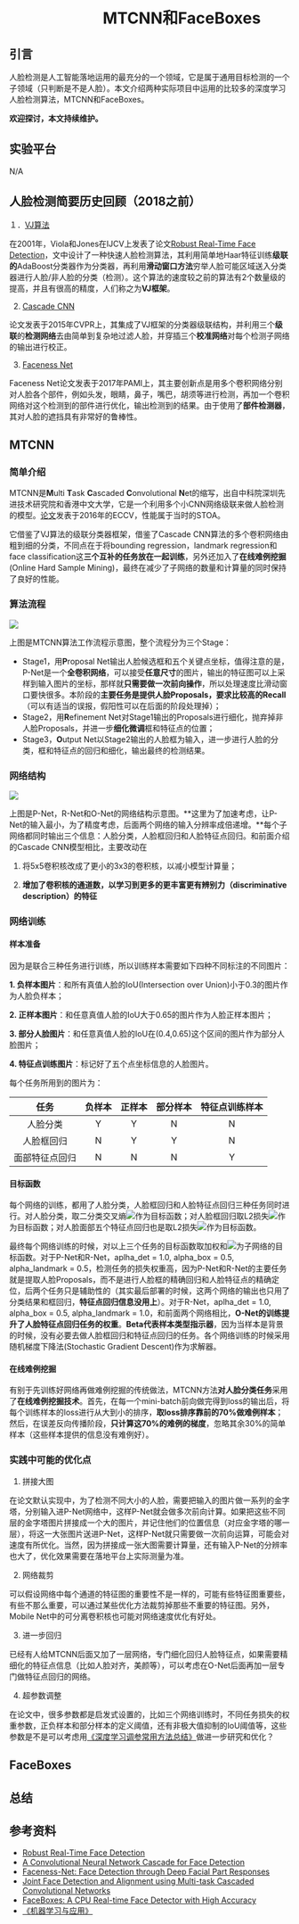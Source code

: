 # 　　　　　　MTCNN和FaceBoxes
## 引言

人脸检测是人工智能落地运用的最充分的一个领域，它是属于通用目标检测的一个子领域（只判断是不是人脸）。本文介绍两种实际项目中运用的比较多的深度学习人脸检测算法，MTCNN和FaceBoxes。

**欢迎探讨，本文持续维护。**

## 实验平台

N/A

## 人脸检测简要历史回顾（2018之前）

１．[VJ算法]((http://www.face-rec.org/algorithms/Boosting-Ensemble/16981346.pdf))

在2001年，Viola和Jones在IJCV上发表了论文[Robust Real-Time Face Detection](http://www.face-rec.org/algorithms/Boosting-Ensemble/16981346.pdf)，文中设计了一种快速人脸检测算法，其利用简单地Haar特征训练**级联的**AdaBoost分类器作为分类器，再利用**滑动窗口方法**穷举人脸可能区域送入分类器进行人脸/非人脸的分类（检测）。这个算法的速度较之前的算法有2个数量级的提高，并且有很高的精度，人们称之为**VJ框架**。

2. [Cascade CNN](http://users.eecs.northwestern.edu/~xsh835/assets/cvpr2015_cascnn.pdf)

论文发表于2015年CVPR上，其集成了VJ框架的分类器级联结构，并利用三个**级联**的**检测网络**去由简单到复杂地过滤人脸，并穿插三个**校准网络**对每个检测子网络的输出进行校正。

3. [Faceness Net](https://arxiv.org/pdf/1701.08393.pdf)

Faceness Net论文发表于2017年PAMI上，其主要创新点是用多个卷积网络分别对人脸各个部件，例如头发，眼睛，鼻子，嘴巴，胡须等进行检测，再加一个卷积网络对这个检测到的部件进行优化，输出检测到的结果。由于使用了**部件检测器**，其对人脸的遮挡具有非常好的鲁棒性。

## MTCNN

### 简单介绍

MTCNN是**M**ulti **T**ask **C**ascaded **C**onvolutional **N**et的缩写，出自中科院深圳先进技术研究院和香港中文大学，它是一个利用多个小CNN网络级联来做人脸检测的模型。[论文](https://arxiv.org/abs/1604.02878)发表于2016年的ECCV，性能属于当时的STOA。

它借鉴了VJ算法的级联分类器框架，借鉴了Cascade CNN算法的多个卷积网络由粗到细的分类，不同点在于将bounding regression，landmark regression和face classification这**三个互补的任务放在一起训练**，另外还加入了**在线难例挖掘**(Online Hard Sample Mining)，最终在减少了子网络的数量和计算量的同时保持了良好的性能。

### 算法流程

![](images/184628.png)

上图是MTCNN算法工作流程示意图，整个流程分为三个Stage：

+ Stage1，用**P**roposal Net输出人脸候选框和五个关键点坐标，值得注意的是，P-Net是一个**全卷积网络**，可以接受**任意尺寸**的图片，输出的特征图可以上采样到输入图片的坐标，那样就**只需要做一次前向操作**，所以处理速度比滑动窗口要快很多。本阶段的**主要任务是提供人脸Proposals，要求比较高的Recall**（可以有适当的误报，假阳性可以在后面的阶段处理掉）；
+ Stage2，用**R**efinement Net对Stage1输出的Proposals进行细化，抛弃掉非人脸Proposals，并进一步**细化微调**框和特征点的位置；
+ Stage3，**O**utput Net以Stage2输出的人脸框为输入，进一步进行人脸的分类，框和特征点的回归和细化，输出最终的检测结果。

### 网络结构

![](images/202239.png)

上图是P-Net，R-Net和O-Net的网络结构示意图。**这里为了加速考虑，让P-Net的输入最小，为了精度考虑，后面两个网络的输入分辨率成倍递增。**每个子网络都同时输出三个信息：人脸分类，人脸框回归和人脸特征点回归。和前面介绍的Cascade CNN模型相比，主要改动在

1. 将5x5卷积核改成了更小的3x3的卷积核，以减小模型计算量；

2. **增加了卷积核的通道数，以学习到更多的更丰富更有辨别力（discriminative description）的特征**

### 网络训练

#### 样本准备

因为是联合三种任务进行训练，所以训练样本需要如下四种不同标注的不同图片：

**1. 负样本图片**：和所有真值人脸的IoU(Intersection over Union)小于0.3的图片作为人脸负样本；

**2. 正样本图片**：和任意真值人脸的IoU大于0.65的图片作为人脸正样本图片；

**3. 部分人脸图片**：和任意真值人脸的IoU在(0.4,0.65)这个区间的图片作为部分人脸图片；

**4. 特征点训练图片**：标记好了五个点坐标信息的人脸图片。

每个任务所用到的图片为：

|     任务     | 负样本 | 正样本 | 部分样本 | 特征点训练样本 |
| :----------: | :---: | :---: | :-----: | :---------: |
|    人脸分类   |   Y    |   Y   |   N    |      N       |
|   人脸框回归  |   N    |   Y   |   Y     |     N       |
| 面部特征点回归 |   N    |   N   |   N     |     Y       |


#### 目标函数

 每个网络的训练，都用了人脸分类，人脸框回归和人脸特征点回归三种任务同时进行。对人脸分类，取二分类交叉熵![](images/203348.png)作为目标函数；对人脸框回归取L2损失![](images/203537.png)作为目标函数；对人脸面部五个特征点回归也是取L2损失![](images/203658.png)作为目标函数。

最终每个网络训练的时候，对以上三个任务的目标函数取加权和![](images/203924.png)为子网络的目标函数。对于P-Net和R-Net，aplha_det = 1.0, alpha_box = 0.5, alpha_landmark = 0.5，检测任务的损失权重高，因为P-Net和R-Net的主要任务就是提取人脸Proposals，而不是进行人脸框的精确回归和人脸特征点的精确定位，后两个任务只是辅助性的（其实最后部署的时候，这两个网络的输出也只用了分类结果和框回归，**特征点回归信息没用上**）。对于R-Net，aplha_det = 1.0, alpha_box = 0.5, alpha_landmark = 1.0，和前面两个网络相比，**O-Net的训练提升了人脸特征点回归任务的权重**。**Beta代表样本类型指示器**，因为当样本是背景的时候，没有必要去做人脸框回归和特征点回归的任务。各个网络训练的时候采用随机梯度下降法(Stochastic Gradient Descent)作为求解器。

#### 在线难例挖掘

有别于先训练好网络再做难例挖掘的传统做法，MTCNN方法**对人脸分类任务**采用了**在线难例挖掘技术**。首先，在每一个mini-batch前向做完得到loss的输出后，将每个训练样本的loss进行从大到小的排序，**取loss排序靠前的70%做难例样本**；然后，在误差反向传播阶段，**只计算这70%的难例的梯度**，忽略其余30%的简单样本（这些样本提供的信息没有难例好）。

### 实践中可能的优化点

1. 拼接大图

在论文默认实现中，为了检测不同大小的人脸，需要把输入的图片做一系列的金字塔，分别输入进P-Net网络中，这样P-Net就会做多次前向计算。如果把这些不同层的金字塔图片拼接成一个大的图片，并记住他们的位置信息（对应金字塔的哪一层），将这一大张图片送进P-Net，这样P-Net就只需要做一次前向运算，可能会对速度有所优化。当然，因为拼接成一张大图需要计算量，还有输入P-Net的分辨率也大了，优化效果需要在落地平台上实际测量为准。

2. 网络裁剪

可以假设网络中每个通道的特征图的重要性不是一样的，可能有些特征图重要些，有些不那么重要，可以通过某些优化方法裁剪掉那些不重要的特征图。另外，Mobile Net中的可分离卷积核也可能对网络速度优化有好处。

3. 进一步回归

已经有人给MTCNN后面又加了一层网络，专门细化回归人脸特征点，如果需要精细化的特征点信息（比如人脸对齐，美颜等），可以考虑在O-Net后面再加一层专门做特征点回归的网络。

4. 超参数调整

在论文中，很多参数都是启发式设置的，比如三个网络训练时，不同任务损失的权重参数，正负样本和部分样本的定义阈值，还有非极大值抑制的IoU阈值等，这些参数是不是可以考虑用[《深度学习调参常用方法总结》](https://github.com/Captain1986/CaptainBlackboard/blob/master/D%230013-%E6%B7%B1%E5%BA%A6%E5%AD%A6%E4%B9%A0%E8%B0%83%E5%8F%82%E5%B8%B8%E7%94%A8%E6%96%B9%E6%B3%95%E6%80%BB%E7%BB%93/D%230013.md)做进一步研究和优化？

## FaceBoxes

## 总结

## 参考资料

+ [Robust Real-Time Face Detection](http://www.face-rec.org/algorithms/Boosting-Ensemble/16981346.pdf)
+ [A Convolutional Neural Network Cascade for Face Detection](http://users.eecs.northwestern.edu/~xsh835/assets/cvpr2015_cascnn.pdf)
+ [Faceness-Net: Face Detection through Deep Facial Part Responses](https://arxiv.org/pdf/1701.08393.pdf)
+ [Joint Face Detection and Alignment using Multi-task Cascaded Convolutional Networks](https://arxiv.org/abs/1604.02878)
+ [FaceBoxes: A CPU Real-time Face Detector with High Accuracy](https://arxiv.org/abs/1708.05234)
+ [《机器学习与应用》](https://book.douban.com/subject/30445238/)
